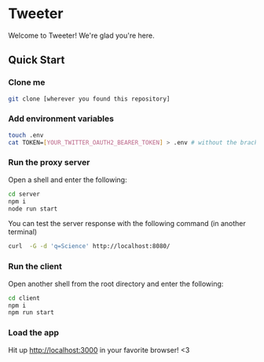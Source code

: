 # Tweeter

Welcome to Tweeter! We're glad you're here.

## Quick Start

### Clone me

```bash
git clone [wherever you found this repository]
```

### Add environment variables

```bash
touch .env
cat TOKEN=[YOUR_TWITTER_OAUTH2_BEARER_TOKEN] > .env # without the brackets
```

### Run the proxy server

Open a shell and enter the following:

```bash
cd server
npm i
node run start
```

You can test the server response with the following command (in another terminal)

```bash
curl  -G -d 'q=Science' http://localhost:8080/
```

### Run the client

Open another shell from the root directory and enter the following:

```bash
cd client
npm i
npm run start
```

### Load the app

Hit up <http://localhost:3000> in your favorite browser! <3
